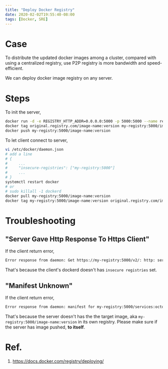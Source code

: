 ```yaml
---
title: "Deploy Docker Registry"
date: 2020-02-02T19:55:40-08:00
tags: [Docker, SRE]
---
```


# Case

To distribute the updated docker images among a cluster, compared with
using a centralized registry, use P2P registry is more bandwidth and
speed-efficient. 

We can deploy docker image registry on any server.

# Steps

To init the server,

```bash
docker run -d -e REGISTRY_HTTP_ADDR=0.0.0.0:5000 -p 5000:5000 --name registry registry:2
docker tag original.registry.com/image-name:version my-registry:5000/image-name:version
docker push my-registry:5000/image-name:version
```

To let client connect to server,

```bash
vi /etc/docker/daemon.json
# add a line
# {
#     ...
#     "insecure-registries": ["my-registry:5000"]
#     ...
# }
systemctl restart docker
# or
# sudo killall -1 dockerd
docker pull my-registry:5000/image-name:version
docker tag my-registry:5000/image-name:version original.registry.com/image-name:version
```

# Troubleshooting

## "Server Gave Http Response To Https Client"

If the client return error,

```bash
Error response from daemon: Get https://my-registry:5000/v2/: http: server gave HTTP response to HTTPS client
```

That's because the client's dockerd doesn't has `insecure registries` set.

## "Manifest Unknown"

If the client return error,

```bash
Error response from daemon: manifest for my-registry:5000/services:octopus-manager-2.0.34.3 not found: manifest unknown: manifest unknown
```

That's because the server doesn't has the the target image, aka `my-registry:5000/image-name:version` in its own registry. Please make sure if the server has image pushed, **to itself**.


# Ref.

1. https://docs.docker.com/registry/deploying/